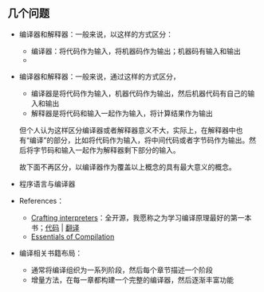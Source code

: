 
## 几个问题

+ 编译器和解释器：一般来说，以这样的方式区分：
	+ 编译器：将代码作为输入，将机器码作为输出；机器码有输入和输出
	+ 



+ 编译器和解释器：一般来说，通过这样的方式区分，
	+ 编译器是将代码作为输入，机器代码作为输出，然后机器代码有自己的输入和输出
	+ 解释器是将代码和输入一起作为输入，将计算结果作为输出

	但个人认为这样区分编译器或者解释器意义不大，实际上，在解释器中也有“编译”的部分，比如将代码作为输入，将中间代码或者字节码作为输出。然后将字节码和输入一起作为解释器剩下部分的输入。

	故下面不再区分，以编译器作为覆盖以上概念的具有最大意义的概念。

+ 程序语言与编译器




+ References：
	+ [Crafting interpreters](http://www.craftinginterpreters.com/)：全开源，我愿称之为学习编译原理最好的第一本书；[代码](https://github.com/munificent/craftinginterpreters) | [翻译](http://readonly.link/books/https://raw.githubusercontent.com/GuoYaxiang/craftinginterpreters_zh/main/book.json)
	+ [Essentials of Compilation](https://github.com/IUCompilerCourse)

 

+ 编译相关书籍布局：
	+ 通常将编译组织为一系列阶段，然后每个章节描述一个阶段
	+ 增量方法，在每一章都构建一个完整的编译器，然后逐渐丰富功能